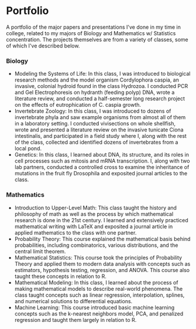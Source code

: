 # Portfolio
A portfolio of the major papers and presentations I've done in my time in college, related to my majors of Biology and Mathematics w/ Statistics concentration. The projects themselves are from a variety of classes, some of which I've described below.

### Biology
* Modeling the Systems of Life: In this class, I was introduced to biological research methods and the model organism Cordylophora caspia, an invasive, colonial hydroid found in the class Hydrozoa. I conducted PCR and Gel Electrophoresis on hydranth (feeding polyp) DNA, wrote a literature review, and conducted a half-semester long research project on the effects of eutrophication of C. caspia growth.
* Invertebrate Zoology: In this class, I was introduced to dozens of invertebrate phyla and saw example organisms from almost all of them in a laboratory setting. I conducted vivisections on whole shellfish, wrote and presented a literature review on the invasive tunicate Ciona intestinalis, and participated in a field study where I, along with the rest of the class, collected and identified dozens of invertebrates from a local pond.
* Genetics: In this class, I learned about DNA, its structure, and its roles in cell processes such as mitosis and mRNA transcription. I, along with two lab partners, conducted a controlled cross to examine the inheritance of mutations in the fruit fly Drosophila and exposited journal articles to the class.

### Mathematics
* Introduction to Upper-Level Math: This class taught the history and philosophy of math as well as the process by which mathematical research is done in the 21st century. I learned and extensively practiced mathematical writing with LaTeX and exposited a journal article in applied mathematics to the class with one partner.
* Probability Theory: This course explained the mathematical basis behind probabilities, including combinatorics, various distributions, and the central limit theorem. 
* Mathematical Statistics: This course took the principles of Probability Theory and applied them to modern data analysis with concepts such as estimators, hypothesis testing, regression, and ANOVA. This course also taught these concepts in relation to R.
* Mathematical Modeling: In this class, I learned about the process of making mathematical models to describe real-world phenomena. The class taught concepts such as linear regression, interpolation, splines, and numerical solutions to differential equations. 
* Machine Learning: This course introduced basic machine learning concepts such as the k-nearest neighbors model, PCA, and penalized regression and taught them largely in relation to R. 

